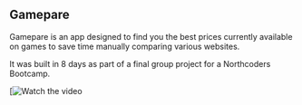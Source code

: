 ## Gamepare

Gamepare is an app designed to find you the best prices currently available on games to save time manually comparing various websites. 

It was built in 8 days as part of a final group project for a Northcoders Bootcamp. 

[![Watch the video](https://www.youtube.com/watch?v=xIQ08tZ0RVk)
